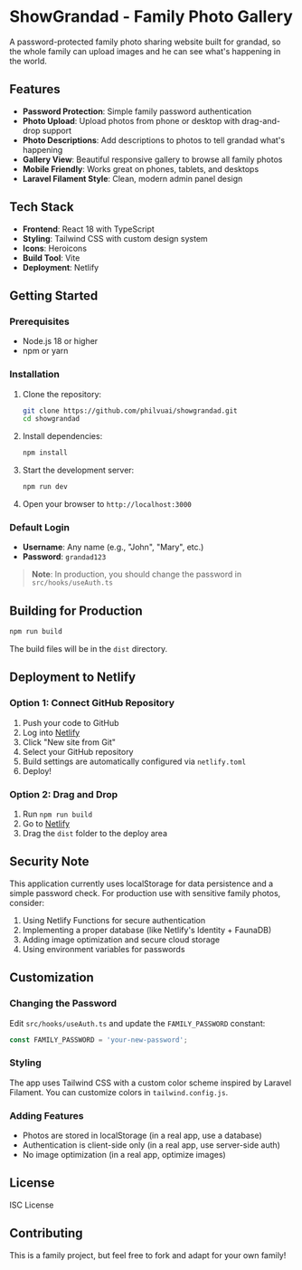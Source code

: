 # ShowGrandad - Family Photo Gallery

A password-protected family photo sharing website built for grandad, so the whole family can upload images and he can see what's happening in the world.

## Features

- **Password Protection**: Simple family password authentication
- **Photo Upload**: Upload photos from phone or desktop with drag-and-drop support
- **Photo Descriptions**: Add descriptions to photos to tell grandad what's happening
- **Gallery View**: Beautiful responsive gallery to browse all family photos
- **Mobile Friendly**: Works great on phones, tablets, and desktops
- **Laravel Filament Style**: Clean, modern admin panel design

## Tech Stack

- **Frontend**: React 18 with TypeScript
- **Styling**: Tailwind CSS with custom design system
- **Icons**: Heroicons
- **Build Tool**: Vite
- **Deployment**: Netlify

## Getting Started

### Prerequisites

- Node.js 18 or higher
- npm or yarn

### Installation

1. Clone the repository:
   ```bash
   git clone https://github.com/philvuai/showgrandad.git
   cd showgrandad
   ```

2. Install dependencies:
   ```bash
   npm install
   ```

3. Start the development server:
   ```bash
   npm run dev
   ```

4. Open your browser to `http://localhost:3000`

### Default Login

- **Username**: Any name (e.g., "John", "Mary", etc.)
- **Password**: `grandad123`

> **Note**: In production, you should change the password in `src/hooks/useAuth.ts`

## Building for Production

```bash
npm run build
```

The build files will be in the `dist` directory.

## Deployment to Netlify

### Option 1: Connect GitHub Repository

1. Push your code to GitHub
2. Log into [Netlify](https://netlify.com)
3. Click "New site from Git"
4. Select your GitHub repository
5. Build settings are automatically configured via `netlify.toml`
6. Deploy!

### Option 2: Drag and Drop

1. Run `npm run build`
2. Go to [Netlify](https://netlify.com)
3. Drag the `dist` folder to the deploy area

## Security Note

This application currently uses localStorage for data persistence and a simple password check. For production use with sensitive family photos, consider:

1. Using Netlify Functions for secure authentication
2. Implementing a proper database (like Netlify's Identity + FaunaDB)
3. Adding image optimization and secure cloud storage
4. Using environment variables for passwords

## Customization

### Changing the Password

Edit `src/hooks/useAuth.ts` and update the `FAMILY_PASSWORD` constant:

```typescript
const FAMILY_PASSWORD = 'your-new-password';
```

### Styling

The app uses Tailwind CSS with a custom color scheme inspired by Laravel Filament. You can customize colors in `tailwind.config.js`.

### Adding Features

- Photos are stored in localStorage (in a real app, use a database)
- Authentication is client-side only (in a real app, use server-side auth)
- No image optimization (in a real app, optimize images)

## License

ISC License

## Contributing

This is a family project, but feel free to fork and adapt for your own family!
